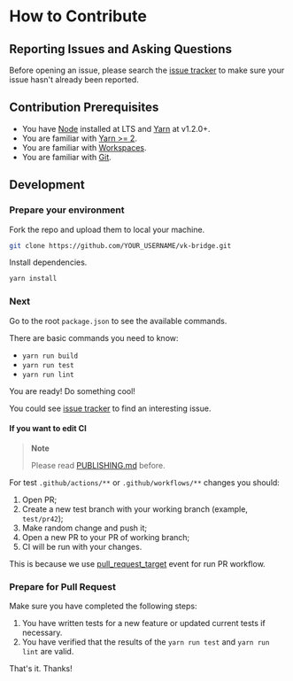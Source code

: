# How to Contribute

## Reporting Issues and Asking Questions

Before opening an issue, please search the [issue tracker](https://github.com/VKCOM/vk-bridge/issues) to make sure your issue hasn't already been reported.

## Contribution Prerequisites

- You have [Node](https://nodejs.org/en) installed at LTS and [Yarn](https://yarnpkg.com/) at v1.2.0+.
- You are familiar with [Yarn >= 2](https://yarnpkg.com).
- You are familiar with [Workspaces](https://yarnpkg.com/features/workspaces).
- You are familiar with [Git](https://git-scm.com/).

## Development

### Prepare your environment

Fork the repo and upload them to local your machine.

```sh
git clone https://github.com/YOUR_USERNAME/vk-bridge.git
```

Install dependencies.

```sh
yarn install
```

### Next

Go to the root `package.json` to see the available commands.

There are basic commands you need to know:

- `yarn run build`
- `yarn run test`
- `yarn run lint`

You are ready! Do something cool!

You could see [issue tracker](https://github.com/VKCOM/vk-bridge/issues) to find an interesting issue.

#### If you want to edit CI

> **Note**
>
> Please read [PUBLISHING.md](./PUBLISHING.md) before.

For test `.github/actions/**` or `.github/workflows/**` changes you should:

1. Open PR;
1. Create a new test branch with your working branch (example, `test/pr42`);
1. Make random change and push it;
1. Open a new PR to your PR of working branch;
1. CI will be run with your changes.

This is because we use [pull_request_target](https://docs.github.com/en/actions/using-workflows/events-that-trigger-workflows#pull_request_target)
event for run PR workflow.

### Prepare for Pull Request

Make sure you have completed the following steps:

1. You have written tests for a new feature or updated current tests if necessary.
1. You have verified that the results of the `yarn run test` and `yarn run lint` are valid.

That's it. Thanks!
